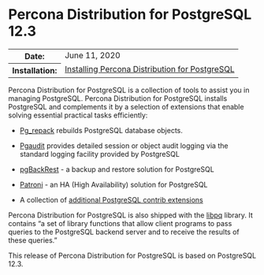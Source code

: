 # Percona Distribution for PostgreSQL 12.3


<table class="docutils field-list" frame="void" rules="none">
  <colgroup>
    <col class="field-name">
    <col class="field-body">
  </colgroup>
  <tbody valign="top">
    <tr class="field-odd field">
      <th class="field-name">Date:</th>
      <td class="field-body">June 11, 2020</td>
    </tr>
    <tr class="field-even field">
      <th class="field-name">Installation:</th>
      <td class="field-body">
        <a class="reference external" href="https://www.percona.com/doc/postgresql/12/installing.html#">Installing Percona Distribution for PostgreSQL</a></td>
    </tr>
  </tbody>
</table> 



Percona Distribution for PostgreSQL is a collection of tools to assist you in managing PostgreSQL. Percona Distribution for PostgreSQL
installs PostgreSQL and complements it by a selection of extensions that
enable solving essential practical tasks efficiently:


* [Pg_repack](https://github.com/reorg/pg_repack) rebuilds PostgreSQL
database objects.


* [Pgaudit](https://www.pgaudit.org/) provides detailed session or object
audit logging via the standard logging facility provided by PostgreSQL


* [pgBackRest](https://pgbackrest.org/) - a backup and restore solution for
PostgreSQL


* [Patroni](https://patroni.readthedocs.io/en/latest/) - an HA (High Availability) solution for
PostgreSQL


* A collection of [additional PostgreSQL contrib extensions](https://www.postgresql.org/docs/12/contrib.html)

Percona Distribution for PostgreSQL is also shipped with the [libpq](https://www.postgresql.org/docs/12/libpq.html) library. It contains “a set of
library functions that allow client programs to pass queries to the PostgreSQL
backend server and to receive the results of these queries.” 

This release of Percona Distribution for PostgreSQL is based on PostgreSQL 12.3.


